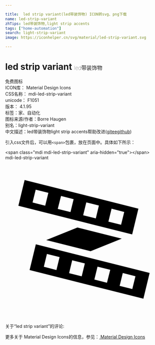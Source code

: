 ```yaml
---

title:  led strip variant(led带装饰物) ICON转svg、png下载
name: led-strip-variant
zhTips: led带装饰物,light strip accents
tags: ["home-automation"]
search: light-strip-variant
image: https://iconhelper.cn/svg/material/led-strip-variant.svg

---
```


# led strip variant  <small style="font-size: 60%;font-weight: 100">led带装饰物</small>


<div class="detail-page">
<p>
<span><span class="badge-success badge">免费图标</span> </span>
<br/>
<span>
ICON库：
<span class="badge-secondary badge">Material Design Icons</span> 
</span>
<br/>
<span>
CSS名称：
<span class="badge-secondary badge">mdi-led-strip-variant</span> 
</span>
<br/>
<span>
unicode：
<span class="badge-secondary badge">F1051</span> 
<copy-btn content='F1051' btn-title=""></copy-btn>
<copy-btn :content='String.fromCodePoint(parseInt("F1051", 16))' btn-title="复制U"></copy-btn>
</span>
<br/>
<span>
版本：
<span class="badge-secondary badge">4.1.95</span> 
</span><br/><span>标签：<span class="badge-light badge"><router-link to="/tags/home-automation.html">家、自动化</router-link></span></span>
<br/>
<span>图标来源/作者：<span class="badge-light badge">Borre Haugen</span></span> 
<br/>
<span>别名：<span class="badge-light badge">light-strip-variant</span></span><br/><span class="zh-detail">中文描述：<span class="badge-primary badge">led带装饰物</span><span class="badge-primary badge">light strip accents</span><span class="help-link"><span>帮助改进</span>(<a href="https://gitee.com/liuwave/icon-helper/edit/master/json/material/led-strip-variant.json" target="_blank" rel="noopener noreferrer">gitee</a><a href="https://github.com/liuwave/icon-helper/edit/master/json/material/led-strip-variant.json" target="_blank" rel="noopener noreferrer">github</a></span>)</span><br/>
</p>
</div>
<div class="alert alert-dark">
  <i class="mdi mdi-led-strip-variant mdi-48px"></i>
  <i class="mdi mdi-led-strip-variant mdi-36px"></i>
  <i class="mdi mdi-led-strip-variant mdi-24px"></i>
  <i class="mdi mdi-led-strip-variant mdi-18px"></i>
</div>
<div>
  <p>引入css文件后，可以用<code>&lt;span&gt;</code>包裹，放在页面中。具体如下所示：    
  </p>
  <div class="alert alert-primary" style="font-size: 14px">
    &lt;span class="mdi mdi-led-strip-variant" aria-hidden="true"&gt;&lt;/span&gt;
    <copy-btn content='<span class="mdi mdi-led-strip-variant" aria-hidden="true"></span>'></copy-btn>
  </div>
  <div class="alert alert-secondary">
    <i class="mdi mdi-led-strip-variant"
    style="font-size: 24px"
    aria-hidden="true"></i> mdi-led-strip-variant
    <copy-btn content="mdi-led-strip-variant" btn-title="复制图标名称"></copy-btn>
  </div>
</div>
<div id="svg" class="svg-wrap">
<svg xmlns="http://www.w3.org/2000/svg" viewBox="0 0 24 24"><path d="M2.95 3L2 6.91L19.34 11.25L20.29 7.34L2.95 3M6.09 6.89L4.16 6.41L4.64 4.46L6.57 4.94L6.09 6.89M9.94 7.86L8 7.38L8.5 5.42L10.42 5.91L9.94 7.86M13.8 8.82L11.87 8.34L12.35 6.39L14.27 6.87L13.8 8.82M17.65 9.79L15.72 9.31L16.2 7.35L18.13 7.84L17.65 9.79M4.66 12.75L3.71 16.66L21.05 21L22 17.1L4.66 12.75M7.8 16.65L5.88 16.16L6.35 14.21L8.28 14.69L7.8 16.65M11.65 17.61L9.73 17.13L10.2 15.18L12.13 15.66L11.65 17.61M15.5 18.58L13.58 18.09L14.06 16.14L16 16.62L15.5 18.58M19.36 19.54L17.43 19.06L17.91 17.11L19.84 17.59L19.36 19.54M6.25 12.11L11 10.2L17.75 11.89L13 13.8L6.25 12.11Z" /></svg>
</div>
<detail full-name='mdi-led-strip-variant'></detail>
<div>
<p>关于“led strip variant”的评论:</p>
</div>
<Vssue title="关于“led strip variant”的评论" ></Vssue>    
<div><p>更多关于 Material Design Icons的信息，参见：<a target="_blank" href="https://iconhelper.cn/material.html"> Material Design Icons</a>
</p></div>
